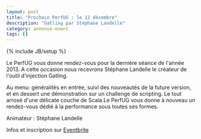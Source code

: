 ```yaml
---
layout: post
title: "Prochain PerfUG : le 12 décembre"
description: "Gatling par Stéphane Landelle"
category: annonce-event
tags: []
---
```

{% include JB/setup %}

Le PerfUG vous donne rendez-vous pour la dernière séance de l'année 2013. A cette occasion nous recevrons Stéphane Landelle le créateur de l'outil d'injection Gatling.
<!-- more -->
Au menu: généralités en entrée, suivi des nouveautés de la future version, et en dessert une démonstration sur un challenge de scripting. Le tout arrosé d'une délicate couche de Scala.Le PerfUG vous donne à nouveau un rendez-vous dédié à la performance sous toutes ses formes.

Animateur : Stéphane Landelle

Infos et inscription sur [Eventbrite](http://www.eventbrite.fr/event/9542629261)